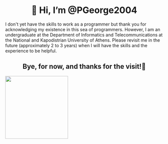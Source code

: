 <H1 align="center"> 👋 Hi, I’m @PGeorge2004 </H1>
I don't yet have the skills to work as a programmer but thank you for acknowledging my existence in this sea of programmers. However, I am an undergraduate at the Department of Informatics and Telecommunications at the National and Kapodistrian University of Athens. Please revisit me in the future (approximately 2 to 3 years) when I will have the skills and the experience to be helpful.
<H2 align="center">Bye, for now, and thanks for the visit!👋 </H2>
<img src="https://media.tenor.com/Krf7sKoeHNUAAAAC/wojak-loading-wojak.gif" width="200" height="200" />

